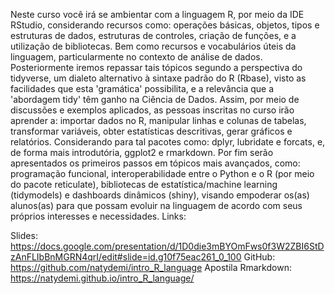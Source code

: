 Neste curso você irá se ambientar com a linguagem R, por meio da IDE RStudio, considerando recursos como: operações básicas, objetos, tipos e estruturas de dados, estruturas de controles, criação de funções, e a utilização de bibliotecas. Bem como recursos e vocabulários úteis da linguagem, particularmente no contexto de análise de dados. Posteriormente iremos repassar tais tópicos segundo a perspectiva do tidyverse, um dialeto alternativo à sintaxe padrão do R (Rbase), visto as facilidades que esta 'gramática' possibilita, e a relevância que a 'abordagem tidy' têm ganho na Ciência de Dados. Assim, por meio de discussões e exemplos aplicados, as pessoas inscritas no curso irão aprender a: importar dados no R, manipular linhas e colunas de tabelas, transformar variáveis, obter estatísticas descritivas, gerar gráficos e relatórios. Considerando para tal pacotes como: dplyr, lubridate e forcats, e, de forma mais introdutória, ggplot2 e rmarkdown. Por fim serão apresentados os primeiros passos em tópicos mais avançados, como: programação funcional, interoperabilidade entre o Python e o R (por meio do pacote reticulate), bibliotecas de estatística/machine learning (tidymodels) e dashboards dinâmicos (shiny), visando empoderar os(as) alunos(as) para que possam evoluir na linguagem de acordo com seus próprios interesses e necessidades.
Links:

Slides: https://docs.google.com/presentation/d/1D0die3mBYOmFws0f3W2ZBI6StDzAnFLIbBnMGRN4qrI/edit#slide=id.g10f75eac261_0_100
GitHub: https://github.com/natydemi/intro_R_language
Apostila Rmarkdown: https://natydemi.github.io/intro_R_language/

